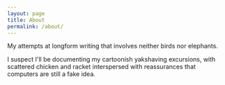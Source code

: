 ```yaml
---
layout: page
title: About
permalink: /about/
---
```

My attempts at longform writing that involves neither birds nor elephants.

I suspect I'll be documenting my cartoonish yakshaving excursions, with
scattered chicken and racket interspersed with reassurances that computers are
still a fake idea.
